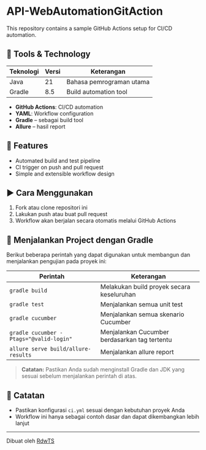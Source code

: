 # API-WebAutomationGitAction


This repository contains a sample GitHub Actions setup for CI/CD automation.

## 🔧 Tools & Technology
| Teknologi            | Versi | Keterangan                                 |
|----------------------|-------|--------------------------------------------|
| Java                 | 21    | Bahasa pemrograman utama                   |
| Gradle               | 8.5   | Build automation tool                      |

- **GitHub Actions**: CI/CD automation
- **YAML**: Workflow configuration
- **Gradle** – sebagai build tool
- **Allure** – hasil report


## 🚀 Features

- Automated build and test pipeline
- CI trigger on push and pull request
- Simple and extensible workflow design

## ▶️ Cara Menggunakan

1. Fork atau clone repositori ini
2. Lakukan push atau buat pull request
3. Workflow akan berjalan secara otomatis melalui GitHub Actions


## 🧪 Menjalankan Project dengan Gradle

Berikut beberapa perintah yang dapat digunakan untuk membangun dan menjalankan pengujian pada proyek ini:

| Perintah | Keterangan |
|---------|------------|
| `gradle build` | Melakukan build proyek secara keseluruhan |
| `gradle test` | Menjalankan semua unit test |
| `gradle cucumber` | Menjalankan semua skenario Cucumber |
| `gradle cucumber -Ptags="@valid-login"` | Menjalankan Cucumber berdasarkan tag tertentu |
| `allure serve build/allure-results` | Menjalankan allure report |

> **Catatan:** Pastikan Anda sudah menginstall Gradle dan JDK yang sesuai sebelum menjalankan perintah di atas.

## 📌 Catatan

- Pastikan konfigurasi `ci.yml` sesuai dengan kebutuhan proyek Anda
- Workflow ini hanya sebagai contoh dasar dan dapat dikembangkan lebih lanjut

---

Dibuat oleh [RdwTS](https://github.com/RdwTS)
